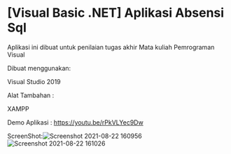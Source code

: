 # [Visual Basic .NET] Aplikasi Absensi Sql

Aplikasi ini dibuat untuk penilaian tugas akhir Mata kuliah Pemrograman Visual

Dibuat menggunakan:

Visual Studio 2019


Alat Tambahan :

XAMPP


Demo Aplikasi : https://youtu.be/rPkVLYec9Dw

ScreenShot:![Screenshot 2021-08-22 160956](https://user-images.githubusercontent.com/73923369/130349449-0360ce6e-d9ff-4ddf-afe4-327a5fd67630.jpg)
![Screenshot 2021-08-22 161026](https://user-images.githubusercontent.com/73923369/130349450-48426526-e7b3-46f9-8822-ccb394781e9c.jpg)

